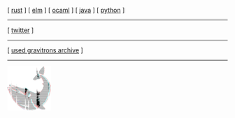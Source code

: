 
[ [rust](https://crates.io/users/shnewto) ] [ [elm](https://package.elm-lang.org/packages/shnewto/pgn/latest) ] [ [ocaml](https://opam.ocaml.org/packages/lilac/lilac.0.1.1/) ] [ [java](https://search.maven.org/artifact/com.github.shnewto/bqjson) ] [ [python](https://pypi.org/project/geta) ]  

---

[ [twitter](https://twitter.com/shnewto) ]

---

[ [used gravitrons archive](https://github.com/shnewto/usedgravitrons/tree/main/issues) ]  

---

![](/img/avalogo-small.png)
